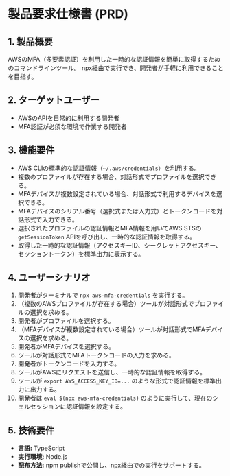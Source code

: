 # 製品要求仕様書 (PRD)

## 1. 製品概要

AWSのMFA（多要素認証）を利用した一時的な認証情報を簡単に取得するためのコマンドラインツール。
npx経由で実行でき、開発者が手軽に利用できることを目指す。

## 2. ターゲットユーザー

* AWSのAPIを日常的に利用する開発者
* MFA認証が必須な環境で作業する開発者

## 3. 機能要件

* AWS CLIの標準的な認証情報（`~/.aws/credentials`）を利用する。
* 複数のプロファイルが存在する場合、対話形式でプロファイルを選択できる。
* MFAデバイスが複数設定されている場合、対話形式で利用するデバイスを選択できる。
* MFAデバイスのシリアル番号（選択式または入力式）とトークンコードを対話形式で入力できる。
* 選択されたプロファイルの認証情報とMFA情報を用いてAWS STSの`getSessionToken` APIを呼び出し、一時的な認証情報を取得する。
* 取得した一時的な認証情報（アクセスキーID、シークレットアクセスキー、セッショントークン）を標準出力に表示する。

## 4. ユーザーシナリオ

1. 開発者がターミナルで `npx aws-mfa-credentials` を実行する。
2. （複数のAWSプロファイルが存在する場合）ツールが対話形式でプロファイルの選択を求める。
3. 開発者がプロファイルを選択する。
4. （MFAデバイスが複数設定されている場合）ツールが対話形式でMFAデバイスの選択を求める。
5. 開発者がMFAデバイスを選択する。
6. ツールが対話形式でMFAトークンコードの入力を求める。
7. 開発者がトークンコードを入力する。
8. ツールがAWSにリクエストを送信し、一時的な認証情報を取得する。
9. ツールが `export AWS_ACCESS_KEY_ID=...` のような形式で認証情報を標準出力に出力する。
10. 開発者は `eval $(npx aws-mfa-credentials)` のように実行して、現在のシェルセッションに認証情報を設定する。

## 5. 技術要件

* **言語:** TypeScript
* **実行環境:** Node.js
* **配布方法:** npm publishで公開し、npx経由での実行をサポートする。
